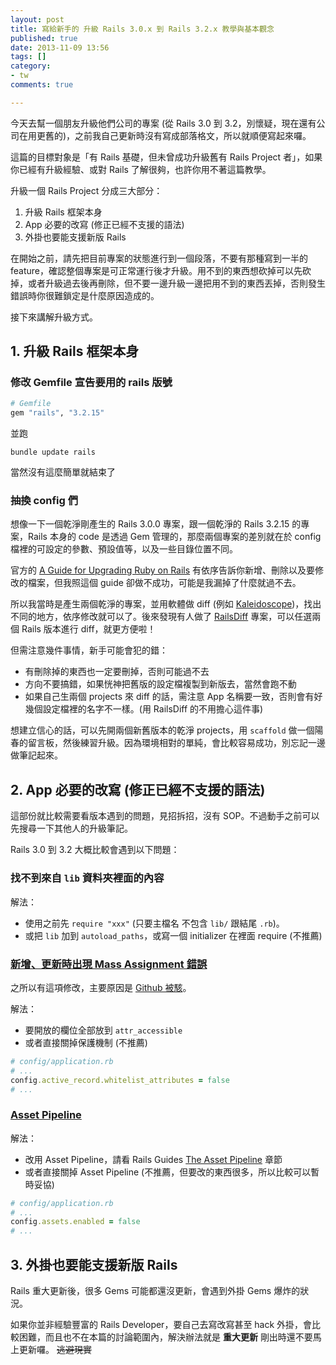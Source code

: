 ```yaml
---
layout: post
title: 寫給新手的 升級 Rails 3.0.x 到 Rails 3.2.x 教學與基本觀念
published: true
date: 2013-11-09 13:56
tags: []
category:
- tw
comments: true

---
```

今天去幫一個朋友升級他們公司的專案 (從 Rails 3.0 到 3.2，別懷疑，現在還有公司在用更舊的)，之前我自己更新時沒有寫成部落格文，所以就順便寫起來囉。

這篇的目標對象是「有 Rails 基礎，但未曾成功升級舊有 Rails Project 者」，如果你已經有升級經驗、或對 Rails 了解很夠，也許你用不著這篇教學。

升級一個 Rails Project 分成三大部分：

1. 升級 Rails 框架本身
2. App 必要的改寫 (修正已經不支援的語法)
3. 外掛也要能支援新版 Rails

在開始之前，請先把目前專案的狀態進行到一個段落，不要有那種寫到一半的 feature，確認整個專案是可正常運行後才升級。用不到的東西想砍掉可以先砍掉，或者升級過去後再刪除，但不要一邊升級一邊把用不到的東西丟掉，否則發生錯誤時你很難鎖定是什麼原因造成的。

接下來講解升級方式。

## 1. 升級 Rails 框架本身

### 修改 Gemfile 宣告要用的 rails 版號

``` ruby
# Gemfile
gem "rails", "3.2.15"
```

並跑

    bundle update rails

當然沒有這麼簡單就結束了

### 抽換 config 們

想像一下一個乾淨剛產生的 Rails 3.0.0 專案，跟一個乾淨的 Rails 3.2.15 的專案，Rails 本身的 code 是透過 Gem 管理的，那麼兩個專案的差別就在於 config 檔裡的可設定的參數、預設值等，以及一些目錄位置不同。

官方的 [A Guide for Upgrading Ruby on Rails](http://edgeguides.rubyonrails.org/upgrading_ruby_on_rails.html) 有依序告訴你新增、刪除以及要修改的檔案，但我照這個 guide 卻做不成功，可能是我漏掉了什麼就過不去。

所以我當時是產生兩個乾淨的專案，並用軟體做 diff (例如 [Kaleidoscope](http://www.kaleidoscopeapp.com/))，找出不同的地方，依序修改就可以了。後來發現有人做了 [RailsDiff](http://railsdiff.org/) 專案，可以任選兩個 Rails 版本進行 diff，就更方便啦！

但需注意幾件事情，新手可能會犯的錯：

* 有刪除掉的東西也一定要刪掉，否則可能過不去
* 方向不要搞錯，如果恍神把舊版的設定檔複製到新版去，當然會跑不動
* 如果自己生兩個 projects 來 diff 的話，需注意 App 名稱要一致，否則會有好幾個設定檔裡的名字不一樣。(用 RailsDiff 的不用擔心這件事)

想建立信心的話，可以先開兩個新舊版本的乾淨 projects，用 `scaffold` 做一個陽春的留言板，然後練習升級。因為環境相對的單純，會比較容易成功，別忘記一邊做筆記起來。

## 2. App 必要的改寫 (修正已經不支援的語法)

這部份就比較需要看版本遇到的問題，見招拆招，沒有 SOP。不過動手之前可以先搜尋一下其他人的升級筆記。

Rails 3.0 到 3.2 大概比較會遇到以下問題：

### 找不到來自 `lib` 資料夾裡面的內容

解法：

* 使用之前先 `require "xxx"` (只要主檔名 不包含 `lib/` 跟結尾 `.rb`)。
* 或把 `lib` 加到 `autoload_paths`，或寫一個 initializer 在裡面 require (不推薦)

### [新增、更新時出現 Mass Assignment 錯誤](http://net.tutsplus.com/tutorials/ruby/mass-assignment-rails-and-you/)

之所以有這項修改，主要原因是 [Github 被駭](http://blog.xdite.net/posts/2012/03/05/github-hacked-rails-security/)。

解法：

* 要開放的欄位全部放到 `attr_accessible`
* 或者直接關掉保護機制 (不推薦)

``` ruby
# config/application.rb
# ...
config.active_record.whitelist_attributes = false
# ...
```

### [Asset Pipeline](http://guides.rubyonrails.org/asset_pipeline.html)

解法：

* 改用 Asset Pipeline，請看 Rails Guides [The Asset Pipeline](http://guides.rubyonrails.org/asset_pipeline.html) 章節
* 或者直接關掉 Asset Pipeline (不推薦，但要改的東西很多，所以比較可以暫時妥協)

``` ruby
# config/application.rb
# ...
config.assets.enabled = false
# ...
```

## 3. 外掛也要能支援新版 Rails

Rails 重大更新後，很多 Gems 可能都還沒更新，會遇到外掛 Gems 爆炸的狀況。

如果你並非經驗豐富的 Rails Developer，要自己去寫改寫甚至 hack 外掛，會比較困難，而且也不在本篇的討論範圍內，解決辦法就是 **重大更新** 剛出時還不要馬上更新囉。 ~~逃避現實~~
